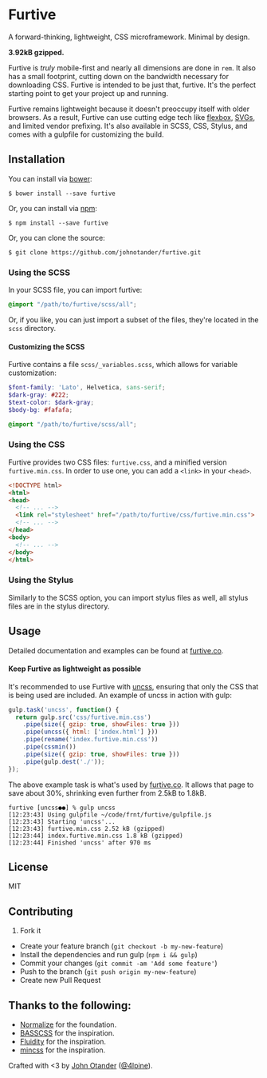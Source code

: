 # Furtive

A forward-thinking, lightweight, CSS microframework. Minimal by design.

__3.92kB gzipped.__

Furtive is _truly_ mobile-first and nearly all dimensions are done in `rem`.
It also has a small footprint, cutting down on the bandwidth necessary
for downloading CSS. Furtive is intended to be just that, furtive. It's
the perfect starting point to get your project up and running.

Furtive remains lightweight because it doesn't preoccupy itself with older browsers.
As a result, Furtive can use cutting edge tech like [flexbox](http://caniuse.com/#search=flex),
[SVGs](http://caniuse.com/#search=svg), and limited vendor prefixing. It's also available
in SCSS, CSS, Stylus, and comes with a gulpfile for customizing the build.

## Installation

You can install via [bower](http://bower.io):

```
$ bower install --save furtive
```

Or, you can install via [npm](http://npmjs.org):

```
$ npm install --save furtive
```
Or, you can clone the source:

```
$ git clone https://github.com/johnotander/furtive.git
```

### Using the SCSS

In your SCSS file, you can import furtive:

```scss
@import "/path/to/furtive/scss/all";
```

Or, if you like, you can just import a subset of the files, they're located in the
`scss` directory.

#### Customizing the SCSS

Furtive contains a file `scss/_variables.scss`, which allows for variable customization:

```scss
$font-family: 'Lato', Helvetica, sans-serif;
$dark-gray: #222;
$text-color: $dark-gray;
$body-bg: #fafafa;

@import "/path/to/furtive/scss/all";
```

### Using the CSS

Furtive provides two CSS files: `furtive.css`, and a minified version `furtive.min.css`. In
order to use one, you can add a `<link>` in your `<head>`.

```html
<!DOCTYPE html>
<html>
<head>
  <!-- ... -->
  <link rel="stylesheet" href="/path/to/furtive/css/furtive.min.css">
  <!-- ... -->
</head>
<body>
  <!-- ... -->
</body>
</html>
```

### Using the Stylus

Similarly to the SCSS option, you can import stylus files as well, all stylus files
are in the stylus directory.

## Usage

Detailed documentation and examples can be found at [furtive.co](http://furtive.co).

#### Keep Furtive as lightweight as possible

It's recommended to use Furtive with [uncss](https://github.com/giakki/uncss), ensuring that
only the CSS that is being used are included. An example of uncss in action with gulp:

```javascript
gulp.task('uncss', function() {
  return gulp.src('css/furtive.min.css')
    .pipe(size({ gzip: true, showFiles: true }))
    .pipe(uncss({ html: ['index.html'] }))
    .pipe(rename('index.furtive.min.css'))
    .pipe(cssmin())
    .pipe(size({ gzip: true, showFiles: true }))
    .pipe(gulp.dest('./'));
});
```

The above example task is what's used by [furtive.co](http://furtive.co). It allows that page
to save about 30%, shrinking even further from 2.5kB to 1.8kB.

```
furtive [uncss●●] % gulp uncss
[12:23:43] Using gulpfile ~/code/frnt/furtive/gulpfile.js
[12:23:43] Starting 'uncss'...
[12:23:43] furtive.min.css 2.52 kB (gzipped)
[12:23:44] index.furtive.min.css 1.8 kB (gzipped)
[12:23:44] Finished 'uncss' after 970 ms
```

## License

MIT

## Contributing

1. Fork it
* Create your feature branch (`git checkout -b my-new-feature`)
* Install the dependencies and run gulp (`npm i && gulp`)
* Commit your changes (`git commit -am 'Add some feature'`)
* Push to the branch (`git push origin my-new-feature`)
* Create new Pull Request

## Thanks to the following:

* [Normalize](http://necolas.github.io/normalize.css) for the foundation.
* [BASSCSS](http://basscss.com) for the inspiration.
* [Fluidity](http://fluidity.sexy) for the inspiration.
* [mincss](http://mincss.com/) for the inspiration.

Crafted with <3 by [John Otander](http://johnotander.com) ([@4lpine](https://twitter.com/4lpine)).
